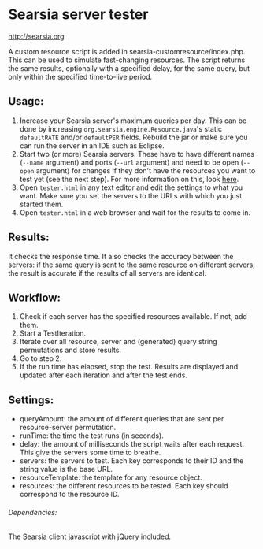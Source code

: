 Searsia server tester
=====================
http://searsia.org

A custom resource script is added in searsia-customresource/index.php. This can be used to simulate fast-changing resources. The script returns the same results, optionally with a specified delay, for the same query, but only within the specified time-to-live period.

## Usage: 
1. Increase your Searsia server's maximum queries per day. This can be done by increasing `org.searsia.engine.Resource.java`'s static `defaultRATE` and/or `defaultPER` fields. Rebuild the jar or make sure you can run the server in an IDE such as Eclipse.
2. Start two (or more) Searsia servers. These have to have different names (`--name` argument) and ports (`--url` argument) and need to be open (`--open` argument) for changes if they don't have the resources you want to test yet (see the next step). For more information on this, look [here](http://searsia.org/start.html).
3. Open `tester.html` in any text editor and edit the settings to what you want. Make sure you set the servers to the URLs with which you just started them.
4. Open `tester.html` in a web browser and wait for the results to come in.

## Results:
It checks the response time. It also checks the accuracy between the servers: if the same query is sent to the same resource on different servers, the result is accurate if the results of all servers are identical.

## Workflow:
1. Check if each server has the specified resources available. If not, add them.
2. Start a TestIteration.
3. Iterate over all resource, server and (generated) query string permutations and store results.
4. Go to step 2.
5. If the run time has elapsed, stop the test.
Results are displayed and updated after each iteration and after the test ends.

## Settings:
- queryAmount: the amount of different queries that are sent per resource-server permutation.
- runTime: the time the test runs (in seconds).
- delay: the amount of milliseconds the script waits after each request. This give the servers some time to breathe.
- servers: the servers to test. Each key corresponds to their ID and the string value is the base URL.
- resourceTemplate: the template for any resource object.
- resources: the different resources to be tested. Each key should correspond to the resource ID.

###### Dependencies:
The Searsia client javascript with jQuery included.